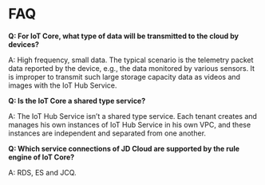 # FAQ

**Q: For IoT Core, what type of data will be transmitted to the cloud by devices?**

A: High frequency, small data. The typical scenario is the telemetry packet data reported by the device, e.g., the data monitored by various sensors. It is improper to transmit such large storage capacity data as videos and images with the IoT Hub Service.

**Q: Is the IoT Core a shared type service?**

A: The IoT Hub Service isn’t a shared type service. Each tenant creates and manages his own instances of IoT Hub Service in his own VPC, and these instances are independent and separated from one another.

**Q: Which service connections of JD Cloud are supported by the rule engine of IoT Core?**

A: RDS, ES and JCQ.


